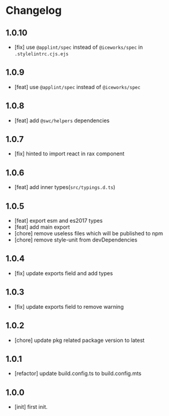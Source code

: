 # Changelog

## 1.0.10

- [fix] use `@applint/spec` instead of `@iceworks/spec` in `.stylelintrc.cjs.ejs`

## 1.0.9

- [feat] use `@applint/spec` instead of `@iceworks/spec`

## 1.0.8

- [feat] add `@swc/helpers` dependencies

## 1.0.7

- [fix] hinted to import react in rax component

## 1.0.6

- [feat] add inner types(`src/typings.d.ts`)

## 1.0.5

- [feat] export esm and es2017 types
- [feat] add main export
- [chore] remove useless files which will be published to npm
- [chore] remove style-unit from devDependencies

## 1.0.4

- [fix] update exports field and add types

## 1.0.3

- [fix] update exports field to remove warning

## 1.0.2

- [chore] update pkg related package version to latest

## 1.0.1

- [refactor] update build.config.ts to build.config.mts

## 1.0.0

- [init] first init.
